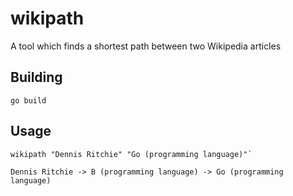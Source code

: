 wikipath
========

A tool which finds a shortest path between two Wikipedia articles

Building
--------

    go build

Usage
-----

    wikipath "Dennis Ritchie" "Go (programming language)"`

    Dennis Ritchie -> B (programming language) -> Go (programming language)
